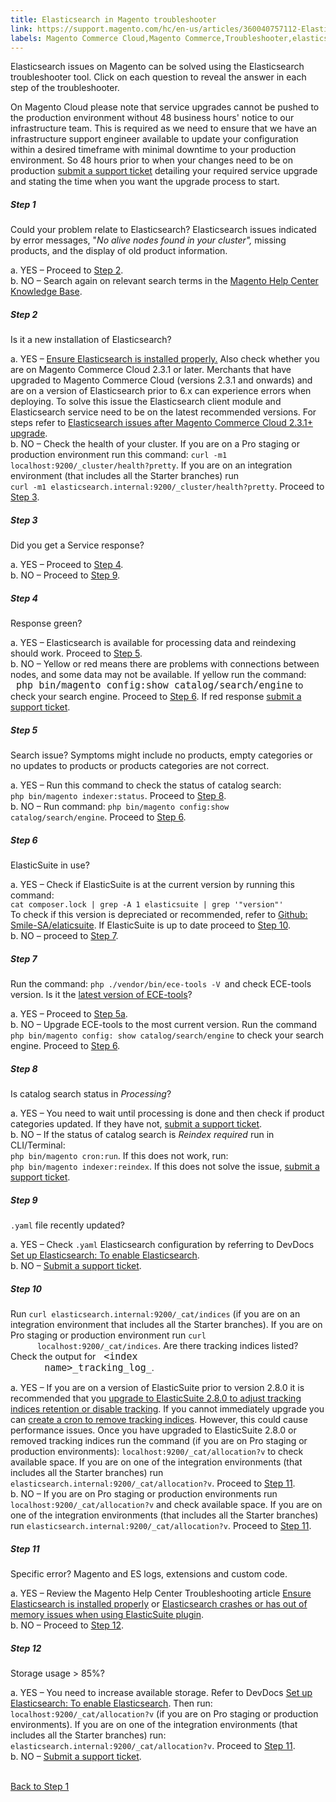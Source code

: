```yaml
---
title: Elasticsearch in Magento troubleshooter
link: https://support.magento.com/hc/en-us/articles/360040757112-Elasticsearch-in-Magento-troubleshooter
labels: Magento Commerce Cloud,Magento Commerce,Troubleshooter,elasticsuite,Elasticsearch problems,missing products,Elastic,how to,crash
---
```


Elasticsearch issues on Magento can be solved using the Elasticsearch troubleshooter tool. Click on each question to reveal the answer in each step of the troubleshooter.

<p class="warning">On Magento Cloud please note that service upgrades cannot be pushed to the production environment without 48 business hours' notice to our infrastructure team. This is required as we need to ensure that we have an infrastructure support engineer available to update your configuration within a desired timeframe with minimal downtime to your production environment. So 48 hours prior to when your changes need to be on production <a href="https://support.magento.com/hc/en-us/articles/360019088251">submit a support ticket</a> detailing your required service upgrade and stating the time when you want the upgrade process to start.</p>

<div class="zd-accordion">
<!---------This is one whole accordion panel.--------------->
<div class="zd-accordion-panel">
<h5>Step 1</h5>
<div class="zd-accordion-section">Could your problem relate to Elasticsearch? Elasticsearch issues indicated by error messages, "<em>No alive nodes found in your cluster", </em>missing products, and the display of old product information. </div>
<p class="zd-accordion-text">a. YES – Proceed to <a class="accordion-anchor" href="#zd-accordion-2">Step 2</a>.<br/>b. NO – Search again on relevant search terms in the <a href="https://support.magento.com/hc">Magento Help Center Knowledge Base</a>.</p>
</div>
<!---------This is one whole accordion panel.--------------->
<div class="zd-accordion-panel">
<h5>Step 2</h5>
<div class="zd-accordion-section">Is it a new installation of Elasticsearch?</div>
<p class="zd-accordion-text">a. YES – <a href="https://support.magento.com/hc/en-us/articles/360034939312">Ensure Elasticsearch is installed properly.</a> Also check whether you are on Magento Commerce Cloud 2.3.1 or later. Merchants that have upgraded to Magento Commerce Cloud (versions 2.3.1 and onwards) and are on a version of Elasticsearch prior to 6.x can experience errors when deploying. To solve this issue the Elasticsearch client module and Elasticsearch service need to be on the latest recommended versions. For steps refer to <a href="https://support.magento.com/hc/en-us/articles/360042538511">Elasticsearch issues after Magento Commerce Cloud 2.3.1+ upgrade</a>.<br/>b. NO – Check the health of your cluster. If you are on a Pro staging or production environment run this command: <code>curl -m1 localhost:9200/_cluster/health?pretty</code>. If you are on an integration environment (that includes all the Starter branches) run<br/><code>curl -m1 elasticsearch.internal:9200/_cluster/health?pretty</code>. Proceed to <a class="accordion-anchor" href="#zd-accordion-3">Step 3</a>.</p>
</div>
<!---------This is one whole accordion panel.--------------->
<div class="zd-accordion-panel">
<h5>Step 3</h5>
<div class="zd-accordion-section">Did you get a Service response?</div>
<p class="zd-accordion-text">a. YES – Proceed to <a class="accordion-anchor" href="#zd-accordion-4">Step 4</a>.<br/>b. NO – Proceed to <a class="accordion-anchor" href="#zd-accordion-9">Step 9</a>.</p>
</div>
<!---------This is one whole accordion panel.--------------->
<div class="zd-accordion-panel">
<h5>Step 4</h5>
<div class="zd-accordion-section">Response green? </div>
<p class="zd-accordion-text">a. YES – Elasticsearch is available for processing data and reindexing should work. Proceed to <a class="accordion-anchor" href="#zd-accordion-5">Step 5</a>.<br/>b. NO – Yellow or red means there are problems with connections between nodes, and some data may not be available. If yellow run the command:<br/><code style="font-size:15px"> php bin/magento config:show catalog/search/engine</code> to check your search engine. Proceed to <a class="accordion-anchor" href="#zd-accordion-6">Step 6</a>. If red response <a href="https://support.magento.com/hc/en-us/articles/360019088251">submit a support ticket</a>. </p>
</div>
<!---------This is one whole accordion panel.--------------->
<div class="zd-accordion-panel">
<h5>Step 5</h5>
<div class="zd-accordion-section">Search issue? Symptoms might include no products, empty categories or no updates to products or products categories are not correct.  </div>
<p class="zd-accordion-text">a. YES – Run this command to check the status of catalog search:<br/> <code>php bin/magento indexer:status</code>. Proceed to <a class="accordion-anchor" href="#zd-accordion-8">Step 8</a>.<br/>b. NO – Run command: <code>php bin/magento config:show catalog/search/engine</code>. Proceed to <a class="accordion-anchor" href="#zd-accordion-6">Step 6</a>.</p>
</div>
<!---------This is one whole accordion panel.--------------->
<div class="zd-accordion-panel">
<h5>Step 6</h5>
<div class="zd-accordion-section">ElasticSuite in use?</div>
<p class="zd-accordion-text">a. YES – Check if ElasticSuite is at the current version by running this command:<br/> <code class="c-mrkdwn__code" data-stringify-type="code">cat composer.lock | grep -A 1 elasticsuite | grep '"version"'</code> <br/>To check if this version is depreciated or recommended, refer to <a href="https://github.com/Smile-SA/elasticsuite">Github: Smile-SA/elaticsuite</a>. If ElasticSuite is up to date proceed to <a class="accordion-anchor" href="#zd-accordion-10">Step 10</a>.<br/>b. NO – proceed to <a class="accordion-anchor" href="#zd-accordion-7">Step 7</a>.</p>
</div>
<!---------This is one whole accordion panel.--------------->
<div class="zd-accordion-panel">
<h5>Step 7</h5>
<div class="zd-accordion-section">Run the command: <code>php ./vendor/bin/ece-tools -V </code>and check ECE-tools version. Is it the <a href="https://github.com/magento/ece-tools/releases">latest version of ECE-tools</a>?</div>
<p class="zd-accordion-text">a. YES – Proceed to <a class="accordion-anchor" href="#zd-accordion-5">Step 5a</a>.<br/>b. NO – Upgrade ECE-tools to the most current version. Run the command <code>php bin/magento config: show catalog/search/engine</code> to check your search engine. Proceed to <a class="accordion-anchor" href="#zd-accordion-6">Step 6</a>.</p>
</div>
<!---------This is one whole accordion panel.--------------->
<div class="zd-accordion-panel">
<h5>Step 8</h5>
<div class="zd-accordion-section">Is catalog search status in <em>Processing</em>?</div>
<p class="zd-accordion-text">a. YES –  You need to wait until processing is done and then check if product categories updated. If they have not, <a href="https://support.magento.com/hc/en-us/articles/360019088251">submit a support ticket</a>. <br/>b. NO –  If the status of catalog search is <em>Reindex required</em> run in CLI/Terminal:<br/> <code>php bin/magento cron:run</code>. If this does not work, run:<br/> <code>php bin/magento indexer:reindex</code>. If this does not solve the issue, <a href="https://support.magento.com/hc/en-us/articles/360019088251"> submit a support ticket</a>.</p>
</div>
<!---------This is one whole accordion panel.--------------->
<div class="zd-accordion-panel">
<h5>Step 9</h5>
<div class="zd-accordion-section">
<code>.yaml</code> file recently updated?</div>
<p class="zd-accordion-text">a. YES – Check <code>.yaml</code> Elasticsearch configuration by referring to DevDocs <a href="https://devdocs.magento.com/cloud/project/project-conf-files_services-elastic.html?itm_source=devdocs&amp;itm_medium=search_page&amp;itm_campaign=federated_search&amp;itm_term=elastic%20search%20yaml">Set up Elasticsearch: To enable Elasticsearch</a>.<br/>b. NO – <a href="https://support.magento.com/hc/en-us/articles/360019088251">Submit a support ticket</a>.</p>
</div>
<!---------This is one whole accordion panel.--------------->
<div class="zd-accordion-panel">
<h5>Step 10</h5>
<div class="zd-accordion-section">Run <code>curl elasticsearch.internal:9200/_cat/indices</code> (if you are on an integration environment that includes all the Starter branches). If you are on Pro staging or production environment run <code>curl
      localhost:9200/_cat/indices</code>. Are there tracking indices listed? Check the output for <code style="font-size:15px"> &lt;index
      name>_tracking_log_</code>. 
</div>
<p class="zd-accordion-text">a. YES –  If you are on a version of ElasticSuite prior to version 2.8.0 it is recommended that you <a href="https://support.magento.com/hc/en-us/articles/360035266131?">upgrade to ElasticSuite 2.8.0 to adjust tracking indices retention or disable tracking</a>. If you cannot immediately upgrade you can <a href="https://support.magento.com/hc/en-us/articles/360034921492">create a cron to remove tracking indices</a>. However, this could cause performance issues. Once you have upgraded to ElasticSuite 2.8.0 or removed tracking indices run the command (if you are on Pro staging or production environments): <code>localhost:9200/_cat/allocation?v</code> to check available space. If you are on one of the integration environments (that includes all the Starter branches) run <code>elasticsearch.internal:9200/_cat/allocation?v</code>. Proceed to <a class="accordion-anchor" href="#zd-accordion-11">Step 11</a>.<br/>b. NO – If you are on Pro staging or production environments run <code>localhost:9200/_cat/allocation?v</code> and check available space. If you are on one of the integration environments (that includes all the Starter branches) run <code>elasticsearch.internal:9200/_cat/allocation?v</code>. Proceed to <a class="accordion-anchor" href="#zd-accordion-11">Step 11</a>.</p>
</div>
<!---------This is one whole accordion panel.--------------->
<div class="zd-accordion-panel">
<h5>Step 11</h5>
<div class="zd-accordion-section">Specific error? Magento and ES logs, extensions and custom code.</div>
<p class="zd-accordion-text">a. YES – Review the Magento Help Center Troubleshooting article <a href="https://support.magento.com/hc/en-us/articles/360034939312">Ensure Elasticsearch is installed properly</a> or <a href="https://support.magento.com/hc/en-us/articles/360035266131">Elasticsearch crashes or has out of memory issues when using ElasticSuite plugin</a>.<br/>b. NO – Proceed to <a class="accordion-anchor" href="#zd-accordion-12">Step 12</a>.</p>
</div>
<!---------This is one whole accordion panel.--------------->
<div class="zd-accordion-panel">
<h5>Step 12</h5>
<div class="zd-accordion-section">Storage usage > 85%?</div>
<p class="zd-accordion-text">a.  YES – You need to increase available storage. Refer to DevDocs <a href="https://devdocs.magento.com/cloud/project/project-conf-files_services-elastic.html?itm_source=devdocs&amp;itm_medium=search_page&amp;itm_campaign=federated_search&amp;itm_term=elastic%20search%20yaml">Set up Elasticsearch: To enable Elasticsearch</a>. Then run: <code>localhost:9200/_cat/allocation?v</code> (if you are on Pro staging or production environments). If you are on one of the integration environments (that includes all the Starter branches) run: <code>elasticsearch.internal:9200/_cat/allocation?v</code><font>.  </font> Proceed to <a class="accordion-anchor" href="#zd-accordion-11">Step 11</a>.<br/>b. NO – <a href="https://support.magento.com/hc/en-us/articles/360019088251">Submit a support ticket</a>.</p>
</div>
<p><!---------This is one whole accordion panel.---------------></p>
<p><a href="#zd-accordion-1"><br/>Back to Step 1</a></p>
</div>